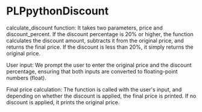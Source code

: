 # PLPpythonDiscount

calculate_discount function: It takes two parameters, price and discount_percent. If the discount percentage is 20% or higher, the function calculates the discount amount, subtracts it from the original price, and returns the final price. If the discount is less than 20%, it simply returns the original price.

User input: We prompt the user to enter the original price and the discount percentage, ensuring that both inputs are converted to floating-point numbers (float).

Final price calculation: The function is called with the user's input, and depending on whether the discount is applied, the final price is printed. If no discount is applied, it prints the original price.
